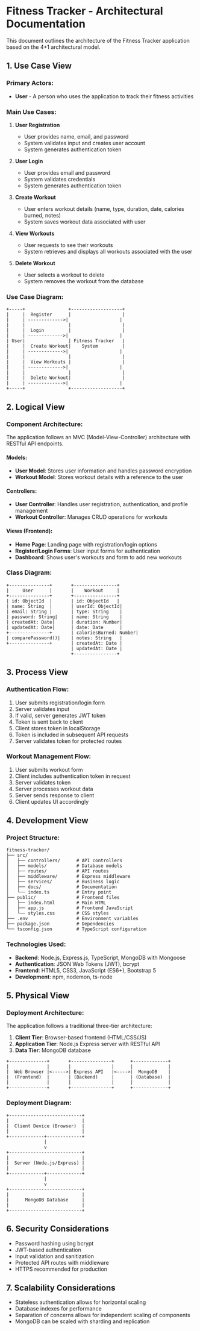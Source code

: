 # Fitness Tracker - Architectural Documentation

This document outlines the architecture of the Fitness Tracker application based on the 4+1 architectural model.

## 1. Use Case View

### Primary Actors:
- **User** - A person who uses the application to track their fitness activities

### Main Use Cases:
1. **User Registration**
   - User provides name, email, and password
   - System validates input and creates user account
   - System generates authentication token

2. **User Login**
   - User provides email and password
   - System validates credentials
   - System generates authentication token

3. **Create Workout**
   - User enters workout details (name, type, duration, date, calories burned, notes)
   - System saves workout data associated with user

4. **View Workouts**
   - User requests to see their workouts
   - System retrieves and displays all workouts associated with the user

5. **Delete Workout**
   - User selects a workout to delete
   - System removes the workout from the database

### Use Case Diagram:
```
+-----+                +-------------------+
|     |  Register      |                   |
|     | ------------->|                   |
|     |                |                   |
|     |  Login         |                   |
|     | ------------->|                   |
| User|                | Fitness Tracker   |
|     |  Create Workout|    System         |
|     | ------------->|                   |
|     |                |                   |
|     |  View Workouts |                   |
|     | ------------->|                   |
|     |                |                   |
|     |  Delete Workout|                   |
|     | ------------->|                   |
+-----+                +-------------------+
```

## 2. Logical View

### Component Architecture:
The application follows an MVC (Model-View-Controller) architecture with RESTful API endpoints.

#### Models:
- **User Model**: Stores user information and handles password encryption
- **Workout Model**: Stores workout details with a reference to the user

#### Controllers:
- **User Controller**: Handles user registration, authentication, and profile management
- **Workout Controller**: Manages CRUD operations for workouts

#### Views (Frontend):
- **Home Page**: Landing page with registration/login options
- **Register/Login Forms**: User input forms for authentication
- **Dashboard**: Shows user's workouts and form to add new workouts

### Class Diagram:
```
+---------------+       +----------------+
|     User      |       |    Workout     |
+---------------+       +----------------+
| id: ObjectId  |       | id: ObjectId   |
| name: String  |       | userId: ObjectId|
| email: String |       | type: String    |
| password: String|     | name: String    |
| createdAt: Date|      | duration: Number|
| updatedAt: Date|      | date: Date      |
+---------------+       | caloriesBurned: Number|
| comparePassword()|    | notes: String   |
+---------------+       | createdAt: Date |
                        | updatedAt: Date |
                        +----------------+
```

## 3. Process View

### Authentication Flow:
1. User submits registration/login form
2. Server validates input
3. If valid, server generates JWT token
4. Token is sent back to client
5. Client stores token in localStorage
6. Token is included in subsequent API requests
7. Server validates token for protected routes

### Workout Management Flow:
1. User submits workout form
2. Client includes authentication token in request
3. Server validates token
4. Server processes workout data
5. Server sends response to client
6. Client updates UI accordingly

## 4. Development View

### Project Structure:
```
fitness-tracker/
├── src/
│   ├── controllers/      # API controllers
│   ├── models/           # Database models
│   ├── routes/           # API routes
│   ├── middleware/       # Express middleware
│   ├── services/         # Business logic
│   ├── docs/             # Documentation
│   └── index.ts          # Entry point
├── public/               # Frontend files
│   ├── index.html        # Main HTML
│   ├── app.js            # Frontend JavaScript
│   └── styles.css        # CSS styles
├── .env                  # Environment variables
├── package.json          # Dependencies
└── tsconfig.json         # TypeScript configuration
```

### Technologies Used:
- **Backend**: Node.js, Express.js, TypeScript, MongoDB with Mongoose
- **Authentication**: JSON Web Tokens (JWT), bcrypt
- **Frontend**: HTML5, CSS3, JavaScript (ES6+), Bootstrap 5
- **Development**: npm, nodemon, ts-node

## 5. Physical View

### Deployment Architecture:
The application follows a traditional three-tier architecture:

1. **Client Tier**: Browser-based frontend (HTML/CSS/JS)
2. **Application Tier**: Node.js Express server with RESTful API
3. **Data Tier**: MongoDB database

```
+--------------+       +---------------+      +-------------+
|              |       |               |      |             |
|  Web Browser |<----->| Express API   |<---->|  MongoDB    |
|  (Frontend)  |       | (Backend)     |      | (Database)  |
|              |       |               |      |             |
+--------------+       +---------------+      +-------------+
```

### Deployment Diagram:
```
+---------------------------+
|                           |
|  Client Device (Browser)  |
|                           |
+-------------+-------------+
              |
              v
+---------------------------+
|                           |
|  Server (Node.js/Express) |
|                           |
+-------------+-------------+
              |
              v
+---------------------------+
|                           |
|      MongoDB Database     |
|                           |
+---------------------------+
```

## 6. Security Considerations

- Password hashing using bcrypt
- JWT-based authentication
- Input validation and sanitization
- Protected API routes with middleware
- HTTPS recommended for production

## 7. Scalability Considerations

- Stateless authentication allows for horizontal scaling
- Database indexes for performance
- Separation of concerns allows for independent scaling of components
- MongoDB can be scaled with sharding and replication 